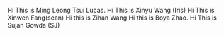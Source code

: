 Hi This is Ming Leong Tsui Lucas.
Hi This is Xinyu Wang (Iris)
Hi This is Xinwen Fang(sean)
Hi this is Zihan Wang
Hi this is Boya Zhao.
Hi This is Sujan Gowda (SJ)


